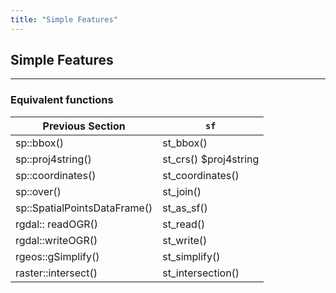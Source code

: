 ```yaml
---
title: "Simple Features"
---
```


## Simple Features

----

### Equivalent functions

| Previous Section   | `sf` | 
|------------------|-------------| 
| sp::bbox()           | st_bbox()   | 
| sp::proj4string()    | st_crs() $proj4string | 
| sp::coordinates()    | st_coordinates() | 
| sp::over()           | st_join() | 
| sp::SpatialPointsDataFrame() | st_as_sf() |
| rgdal:: readOGR() | st_read() |
| rgdal::writeOGR() | st_write() |
| rgeos::gSimplify() | st_simplify() |
| raster::intersect() | st_intersection() |









